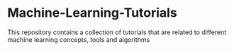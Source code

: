 # Machine-Learning-Tutorials
This repository contains a collection of tutorials that are related to different machine learning concepts, tools and algorithms
